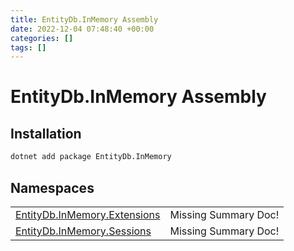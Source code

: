 ```yaml
---
title: EntityDb.InMemory Assembly
date: 2022-12-04 07:48:40 +00:00
categories: []
tags: []
---
```


# EntityDb.InMemory Assembly
## Installation
```sh
dotnet add package EntityDb.InMemory
```
## Namespaces
<table><tr><td><a href='/dotnet/entitydb.inmemory.extensions'>EntityDb.InMemory.Extensions</a></td><td>Missing Summary Doc!</td></tr><tr><td><a href='/dotnet/entitydb.inmemory.sessions'>EntityDb.InMemory.Sessions</a></td><td>Missing Summary Doc!</td></tr></table>
